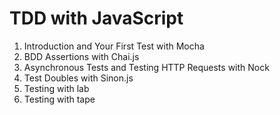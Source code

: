 # TDD with JavaScript

1. Introduction and Your First Test with Mocha
2. BDD Assertions with Chai.js
3. Asynchronous Tests and Testing HTTP Requests with Nock
4. Test Doubles with Sinon.js
5. Testing with lab
6. Testing with tape
